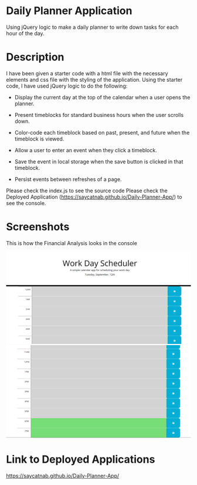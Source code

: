 # Daily Planner Application
Using jQuery logic to make a daily planner to write down tasks for each hour of the day.

# Description

I have been given a starter code with a html file with the necessary elements and css file with the styling of the application.
Using the starter code, I have used jQuery logic to do the following:
- Display the current day at the top of the calendar when a user opens the planner.

- Present timeblocks for standard business hours when the user scrolls down.

- Color-code each timeblock based on past, present, and future when the timeblock is viewed.

- Allow a user to enter an event when they click a timeblock.

- Save the event in local storage when the save button is clicked in that timeblock.

- Persist events between refreshes of a page.

Please check the index.js to see the source code
Please check the Deployed Application (https://saycatnab.github.io/Daily-Planner-App/) to see the console.


# Screenshots

This is how the Financial Analysis looks in the console

![Planner App](./img/daily%20planner%20app.png)
![Planner App](./img/daily%20planner%202.png)

# Link to Deployed Applications

https://saycatnab.github.io/Daily-Planner-App/
